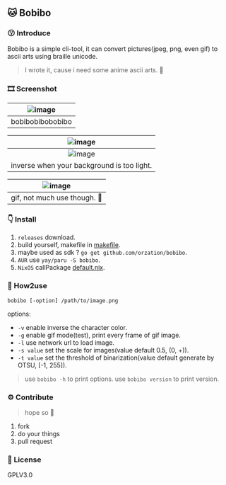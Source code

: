 ## 🐱 Bobibo

### 😗 Introduce

Bobibo is a simple cli-tool, it can convert pictures(jpeg, png, even gif) to ascii arts using
braille unicode.

> I wrote it, cause i need some anime ascii arts. 💩

### 🎞️ Screenshot

| ![image](https://user-images.githubusercontent.com/94043894/223673376-f67f030c-305f-4dd1-beee-301a8da79b5d.png) |
| :-------------------------------------------------------------------------------------------------------------: |
|                                                bobibobibobobibo                                                 |

| ![image](https://user-images.githubusercontent.com/94043894/223674513-ed33023d-9181-4fe6-bf7e-cd059bfd0ba3.png) |
| :-------------------------------------------------------------------------------------------------------------: |
| ![image](https://user-images.githubusercontent.com/94043894/223675190-ecbd20a6-cf49-40a0-a36d-d7bf6b0a75ff.png) |
|                                   inverse when your background is too light.                                    |

| ![image](https://user-images.githubusercontent.com/94043894/236626257-7fb68cf0-89e7-4230-885f-f6f62b95490b.gif) |
| :-------------------------------------------------------------------------------------------------------------: |
|                                          gif, not much use though. 💩                                           |

### 👇 Install

1. `releases` download.
2. build yourself, makefile in [makefile](makefile).
3. maybe used as sdk ? `go get github.com/orzation/bobibo`.
4. `AUR` use `yay/paru -S bobibo`.
5. `NixOS` callPackage [default.nix](default.nix).

### 🍰 How2use

`bobibo [-option] /path/to/image.png `

options:

- `-v` enable inverse the character color.
- `-g` enable gif mode(test), print every frame of gif image.
- `-l` use network url to load image.
- `-s value` set the scale for images(value default 0.5, (0, +)).
- `-t value` set the threshold of binarization(value default generate by OTSU, [-1, 255]).

> use `bobibo -h` to print options.
> use `bobibo version` to print version.

### ⚙️ Contribute

> hope so 💩

1. fork
2. do your things
3. pull request

### 📄 License

GPLV3.0
